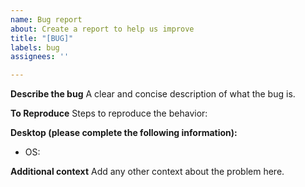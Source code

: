 ```yaml
---
name: Bug report
about: Create a report to help us improve
title: "[BUG]"
labels: bug
assignees: ''

---
```


**Describe the bug**
A clear and concise description of what the bug is.

**To Reproduce**
Steps to reproduce the behavior:

**Desktop (please complete the following information):**
 - OS: 

**Additional context**
Add any other context about the problem here.
